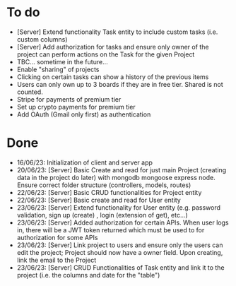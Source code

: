 # To do
- [Server] Extend functionality Task entity to include custom tasks (i.e. custom columns)
- [Server] Add authorization for tasks and ensure only owner of the project can perform actions on the Task for the given Project
- TBC... sometime in the future...
- Enable "sharing" of projects
- Clicking on certain tasks can show a history of the previous items
- Users can only own up to 3 boards if they are in free tier. Shared is not counted. 
- Stripe for payments of premium tier
- Set up crypto payments for premium tier
- Add OAuth (Gmail only first) as authentication

# Done
- 16/06/23: Initialization of client and server app
- 20/06/23: [Server] Basic Create and read for just main Project (creating data in the project do later) with mongodb mongoose express node. Ensure correct folder structure (controllers, models, routes)
- 22/06/23: [Server] Basic CRUD functionalities for Project entity
- 22/06/23: [Server] Basic create and read for User entity
- 23/06/23: [Server] Extend functionality for User entity (e.g. password validation, sign up (create) , login (extension of get), etc...)
- 23/06/23: [Server] Added authorization for certain APIs. When user logs in, there will be a JWT token returned which must be used to for authorization for some APIs
- 23/06/23: [Server] Link project to users and ensure only the users can edit the project; Project should now have a owner field. Upon creating, link the email to the Project
- 23/06/23: [Server] CRUD Functionalities of Task entity and link it to the project (i.e. the columns and date for the "table")